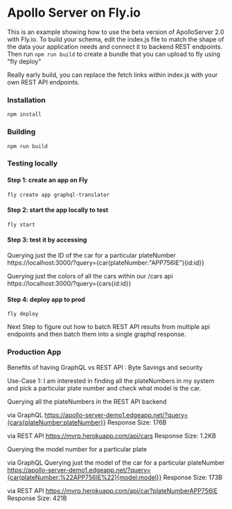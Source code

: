 # Apollo Server on Fly.io 

This is an example showing how to use the beta version of ApolloServer 2.0 with Fly.io. To build your schema, edit the index.js file to match the shape of the data your application needs and connect it to backend REST endpoints. Then run `npm run build` to create a bundle that you can upload to fly using "fly deploy"

Really early build, you can replace the fetch links within index.js with your own REST API endpoints. 

### Installation

`npm install`

### Building

`npm run build`

### Testing locally 

#### Step 1: create an app on Fly
`fly create app graphql-translator`

#### Step 2: start the app locally to test 
`fly start`

#### Step 3: test it by accessing 

Querying just the ID of the car for a particular plateNumber
https://localhost:3000/?query={car(plateNumber:"APP756IE"){id:id}}

Querying just the colors of all the cars within our /cars api
https://localhost:3000/?query={cars{id:id}}

#### Step 4: deploy app to prod
`fly deploy`

Next Step to figure out how to batch REST API results from multiple api endpoints and then batch them into a single graphql response.

### Production App

Benefits of having GraphQL vs REST API : Byte Savings and security

Use-Case 1: I am interested in finding all the plateNumbers in my system and pick a particular plate number and check what model is the car.

Querying all the plateNumbers in the REST API backend 

via GraphQL
https://apollo-server-demo1.edgeapp.net/?query={cars{plateNumber:plateNumber}} 
Response Size: 176B

via REST API 
https://mvrp.herokuapp.com/api/cars
Response Size: 1.2KB

Querying the model number for a particular plate

via GraphQL
Querying just the model of the car for a particular plateNumber
https://apollo-server-demo1.edgeapp.net/?query={car(plateNumber:%22APP756IE%22){model:model}}
Response Size: 173B

via REST API 
https://mvrp.herokuapp.com/api/car?plateNumberAPP756IE
Response Size: 421B


